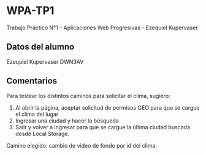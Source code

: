 # WPA-TP1
Trabajo Práctico N°1 - Aplicaciones Web Progresivas - Ezequiel Kupervaser

## Datos del alumno
Ezequiel Kupervaser
DWN3AV

## Comentarios

Para testear los distintos caminos para solicitar el clima, sugiero: 
1. Al abrir la página, aceptar solicitud de permisos GEO para que se cargue el clima del lugar
2. Ingresar una ciudad y hacer la búsqueda
3. Salir y volver a ingresar para que se cargue la última ciudad buscada desde Local Storage. 

Camino elegido: cambio de video de fondo por id del clima.
